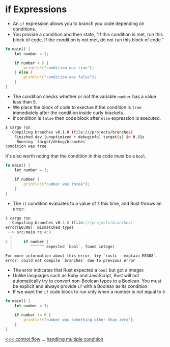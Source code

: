 # if Expressions

- An `if` expression allows you to branch you code depending on conditions.
- You provide a condition and then state, "If this condition is met, run this block of code. If the condition is not met, do not run this block of code."


```rust
fn main() {
    let number = 3;

    if number < 5 {
        println!("condition was true");
    } else {
        println!("condition was false");
    }
}
```

- The condition checks whether or not the variable `number` has a value less than 5. 
- We place the block of code to exectue if the condition is `true` immediately after the condition inside curly brackets.
- if condition is `false` then code block after `else` expression is executed.

```bash
$ cargo run
   Compiling branches v0.1.0 (file:///projects/branches)
    Finished dev [unoptimized + debuginfo] target(s) in 0.31s
     Running `target/debug/branches`
condition was true
```


It's also worth noting that the condition in this code *must* be a `bool`.

```rust
fn main() {
    let number = 3;

    if number {
        println!("number was three");
    }
}
```

- The `if` condition evaluates to a value of `3` this time, and Rust throws an error:

```rust
$ cargo run
   Compiling branches v0.1.0 (file:///projects/branches)
error[E0308]: mismatched types
 --> src/main.rs:4:8
  |
4 |     if number {
  |        ^^^^^^ expected `bool`, found integer

For more information about this error, try `rustc --explain E0308`.
error: could not compile `branches` due to previous error
```

- The error indicates that Rust expected a `bool` but got a integer. 
- Unlike languages such as Ruby and JavaScript, Rust will not automatically try to convert non-Boolean types to a Boolean. You must be explicit and always provide `if` with a Boolean as its condition.
- If we want the `if` code block to run only when a number is not equal to `0`

```rust
fn main() {
    let number = 3;

    if number != 0 {
        println!("number was something other than zero");
    }
}
```



[<<< control flow](README.md) ... [handling multiple condition](102-handling-multiple-condition.md)